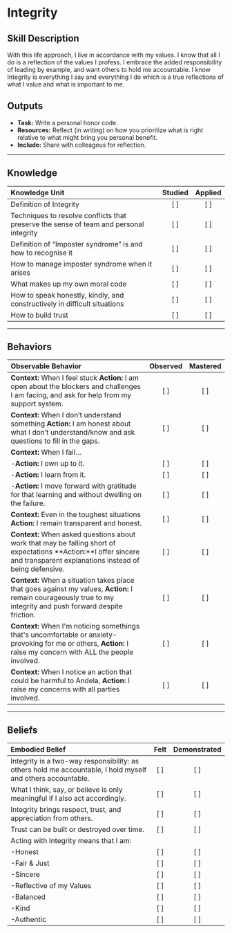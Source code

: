 # Integrity 

Skill Description 
----------
With this life approach, I live in accordance with my values. I know that all I do is a reflection of the values I profess. I embrace the added responsibility of leading by example, and want others to hold me accountable. I know Integrity is everything I say and everything I do which is a true reflections of what I value and what is important to me. 


Outputs
----------
- **Task:** Write a personal honor code.<br>
- **Resources:** Reflect (in writing) on how you prioritize what is right relative to what might bring you personal benefit.<br>
- **Include:** Share with colleageus for reflection. <br>

----------

## **Knowledge**


| Knowledge Unit   |      Studied      | Applied |
|:-------------|:------------------:|:--------:|
| Definition of Integrity | [ ] | [ ]  |
| Techniques to resolve conflicts that preserve the sense of team and personal integrity | [ ] | [ ]  |
| Definition of “Imposter syndrome” is and how to recognise it | [ ] | [ ]  |
| How to manage imposter syndrome when it arises  | [ ] | [ ]  |
| What makes up my own moral code | [ ] | [ ]  |
| How to speak honestly, kindly, and constructively in difficult situations | [ ] | [ ]  |
| How to build trust | [ ] | [ ]  |


----------

## **Behaviors**

| Observable Behavior   |      Observed      | Mastered |
|:-------------|:------------------:|:--------:|
| **Context:** When I feel stuck **Action:** I am open about the blockers and challenges I am facing, and ask for help from my support system. | [ ] | [ ]  |
| **Context:** When I don’t understand something **Action:** I am honest about what I don’t understand/know and ask questions to fill in the gaps. | [ ] | [ ]  |
| **Context:** When I fail… | | | 
| -**Action:** I own up to it. | [ ] | [ ]  |
| -**Action:** I learn from it. | [ ] | [ ]  |
| -**Action:** I move forward with gratitude for that learning and without dwelling on the failure. | [ ] | [ ]  |
| **Context:** Even in the toughest situations **Action:** I remain transparent and honest. | [ ] | [ ]  |
| **Context:** When asked questions about work that may be falling short of expectations **Action:**I offer sincere and transparent explanations instead of being defensive. | [ ] | [ ]  |
| **Context:** When a situation takes place that goes against my values, **Action:** I remain courageously true to my integrity and push forward despite friction. | [ ] | [ ]  |
| **Context:** When I'm noticing somethings that's uncomfortable or anxiety-provoking for me or others, **Action:** I raise my concern with ALL the people involved. | [ ] | [ ]  |
| **Context:** When I notice an action that could be harmful to Andela, **Action:** I raise my concerns with all parties involved. | [ ] | [ ]  |


----------

## **Beliefs**


| Embodied Belief   |      Felt      | Demonstrated |
|:-------------|:------------------:|:--------:|
| Integrity is a two-way responsibility: as others hold me accountable, I hold myself and others accountable. | [ ] | [ ]  |
| What I think, say, or believe is only meaningful if I also act accordingly. | [ ] | [ ]  |
| Integrity brings respect, trust, and appreciation from others. | [ ] | [ ]  |
| Trust can be built or destroyed over time. | [ ] | [ ]  |
| Acting with Integrity means that I am: |  |  |
| -Honest | [ ] | [ ]  |
| -Fair & Just | [ ] | [ ]  |
| -Sincere | [ ] | [ ]  |
| -Reflective of my Values | [ ] | [ ]  |
| -Balanced | [ ] | [ ]  |
| -Kind | [ ] | [ ]  |
| -Authentic | [ ] | [ ]  |


